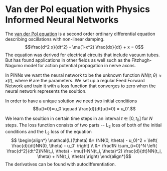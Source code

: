 # Van der Pol equation with Physics Informed Neural Networks

The [van der Pol equation](https://en.wikipedia.org/wiki/Van_der_Pol_oscillator) is a second order ordinary differential equation describing oscillations with non-linear damping.
$$\frac{d^2 x}{dt^2} - \mu(1-x^2) \frac{dx}{dt} + x = 0$$
The equation was derived for electrical circuits that include vacuum tubes. But has found applications in other fields as well such as the Fitzhugh-Nagumo model for action potential propagation in nerve axons.

In PINNs we want the neural network to be the unknown function $NN(t; \theta) \approx x(t)$, where $\theta$ are the parameters. We set up a regular Feed Forward Network and train it with a loss function that converges to zero when the neural network represents the soultion.

In order to have a unique solution we need two initial conditions
$$u(t=0)=u_0 \qquad \frac{d}{dt}u(t=0) = u_0'.$$

We learn the soultion in certain time steps in an interval $t\in[0, t_0]$ for $N$ steps. The loss function consists of two parts -- L$_2$ loss of both of the initial conditions and the L$_2$ loss of the equation
$$
\begin{align*}
\mathcal{L}(\theta) &= (NN(0, \theta) - u_0)^2 + \left( \frac{d}{dt}NN(0, \theta) - u_0' \right) \\
&+ \frac1N \sum_{i=0}^N \left( \frac{d^2}{dt^2}NN(t_i, \theta) - \mu(1-NN(t_i, \theta)^2) \frac{d}{dt}NN(t_i, \theta) + NN(t_i, \theta) \right)
\end{align*}$$
The derivatives can be found with autodifferentiation.